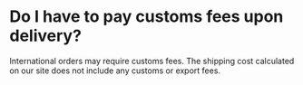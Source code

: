 # Do I have to pay customs fees upon delivery?

International orders may require customs fees. The shipping cost calculated on our site does not include any customs or export fees.